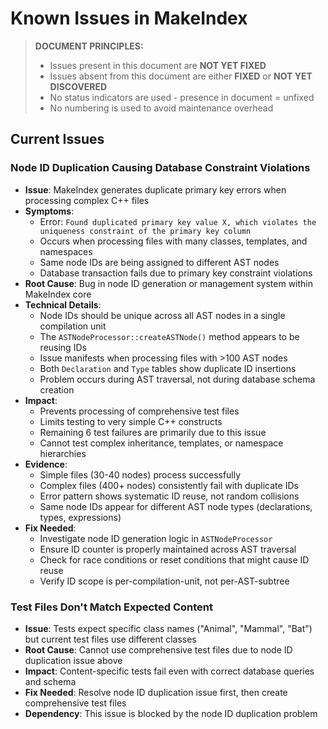 # Known Issues in MakeIndex

> **DOCUMENT PRINCIPLES:**
> - Issues present in this document are **NOT YET FIXED**
> - Issues absent from this document are either **FIXED** or **NOT YET DISCOVERED**
> - No status indicators are used - presence in document = unfixed
> - No numbering is used to avoid maintenance overhead

## Current Issues

### Node ID Duplication Causing Database Constraint Violations
- **Issue**: MakeIndex generates duplicate primary key errors when processing complex C++ files
- **Symptoms**: 
  - Error: `Found duplicated primary key value X, which violates the uniqueness constraint of the primary key column`
  - Occurs when processing files with many classes, templates, and namespaces
  - Same node IDs are being assigned to different AST nodes
  - Database transaction fails due to primary key constraint violations
- **Root Cause**: Bug in node ID generation or management system within MakeIndex core
- **Technical Details**:
  - Node IDs should be unique across all AST nodes in a single compilation unit
  - The `ASTNodeProcessor::createASTNode()` method appears to be reusing IDs
  - Issue manifests when processing files with >100 AST nodes
  - Both `Declaration` and `Type` tables show duplicate ID insertions
  - Problem occurs during AST traversal, not during database schema creation
- **Impact**: 
  - Prevents processing of comprehensive test files
  - Limits testing to very simple C++ constructs
  - Remaining 6 test failures are primarily due to this issue
  - Cannot test complex inheritance, templates, or namespace hierarchies
- **Evidence**: 
  - Simple files (30-40 nodes) process successfully
  - Complex files (400+ nodes) consistently fail with duplicate IDs
  - Error pattern shows systematic ID reuse, not random collisions
  - Same node IDs appear for different AST node types (declarations, types, expressions)
- **Fix Needed**: 
  - Investigate node ID generation logic in `ASTNodeProcessor`
  - Ensure ID counter is properly maintained across AST traversal
  - Check for race conditions or reset conditions that might cause ID reuse
  - Verify ID scope is per-compilation-unit, not per-AST-subtree

### Test Files Don't Match Expected Content  
- **Issue**: Tests expect specific class names ("Animal", "Mammal", "Bat") but current test files use different classes
- **Root Cause**: Cannot use comprehensive test files due to node ID duplication issue above
- **Impact**: Content-specific tests fail even with correct database queries and schema
- **Fix Needed**: Resolve node ID duplication issue first, then create comprehensive test files
- **Dependency**: This issue is blocked by the node ID duplication problem
